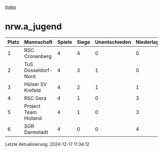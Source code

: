 [Index](./README.md)

# nrw.a_jugend

| Platz |  Mannschaft |  Spiele |  Siege |  Unentschieden |  Niederlagen |  Tore |  Differenz |  Punkte | 
| --- |  --- |  --- |  --- |  --- |  --- |  --- |  --- |  --- |  
|  1 |   RSC Cronenberg |   4 |   4 |   0 |   0 |   35:8 |   27 |   12 |  
|  2 |   TuS Düsseldorf-Nord |   4 |   3 |   1 |   0 |   24:5 |   19 |   10 |  
|  3 |   Hülser SV Krefeld |   4 |   2 |   1 |   1 |   16:12 |   4 |   7 |  
|  4 |   RSC Gera |   4 |   1 |   0 |   3 |   8:18 |   -10 |   3 |  
|  5 |   Project Team Holland |   4 |   1 |   0 |   3 |   5:21 |   -16 |   3 |  
|  6 |   SGR Darmstadt |   4 |   0 |   0 |   4 |   2:26 |   -24 |   0 |  


Letzte Aktualisierung: 2024-12-17 11:34:12